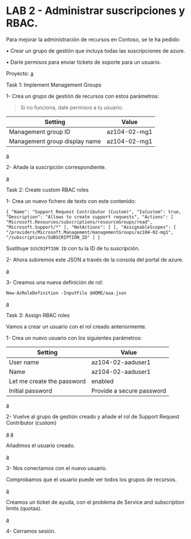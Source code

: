 # LAB 2 - Administrar suscripciones y RBAC.

Para mejorar la administración de recursos en Contoso, se te ha pedido:

• Crear un grupo de gestión que incluya todas las suscripciones de azure.

• Darle permisos para enviar tickets de soporte para un usuario.

Proyecto: [a](./img/199.png)

Task 1: Implement Management Groups

1- Crea un grupo de gestión de recursos con estos parámetros:

> Si no funciona, dale permisos a tu usuario.

| Setting                       | Value        |
|-------------------------------|--------------|
| Management group ID           | az104-02-mg1 |
| Management group display name | az104-02-mg1 |

[a](./img/198.png)

2- Añade la suscripción correspondiente.

[a](./img/197.png)

Task 2: Create custom RBAC roles

1- Crea un nuevo fichero de texto con este contenido:

`{
   "Name": "Support Request Contributor (Custom)",
   "IsCustom": true,
   "Description": "Allows to create support requests",
   "Actions": [
       "Microsoft.Resources/subscriptions/resourceGroups/read",
       "Microsoft.Support/*"
   ],
   "NotActions": [
   ],
   "AssignableScopes": [
       "/providers/Microsoft.Management/managementGroups/az104-02-mg1",
       "/subscriptions/SUBSCRIPTION_ID"
   ]
}`

Sustituye `SUSCRIPTION ID` con tu la ID de tu suscripción.

2- Ahora subiremos este JSON a través de la consola del portal de azure.

[a](./img/196.png)

3- Creamos una nueva definición de rol:

`New-AzRoleDefinition -InputFile $HOME/aaa.json`

[a](./img/195.png)

Task 3: Assign RBAC roles

Vamos a crear un usuario con el rol creado anteriormente.

1- Crea un nuevo usuario con los siguientes parámetros:

| Setting                    | Value                     |
|----------------------------|---------------------------|
| User name                  | az104-02-aaduser1         |
| Name                       | az104-02-aaduser1         |
| Let me create the password | enabled                   |
| Initial password           | Provide a secure password |

[a](./img/194.png)

2- Vuelve al grupo de gestión creado y añade el rol de Support Request Contributor (custom)

[a](./img/193.png)
[a](./img/192.png)

Añadimos el usuario creado.

[a](./img/191.png)

3- Nos conectamos con el nuevo usuario.

Comprobamos que el usuario puede ver todos los grupos de recursos.

[a](./img/190.png)

Creamos un ticket de ayuda, con el problema de Service and subscription limits (quotas).

[a](./img/189.png)

4- Cerramos sesión.
